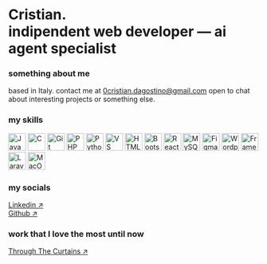 Cristian.<br>
indipendent web developer — ai agent specialist 
================================================================================================================================

### something about me

based in Italy.
contact me at [0cristian.dagostino@gmail.com](mailto:0cristian.dagostino@gmail.com?subject=Interest%20in%20your%20work&body=Hi%20Cristian,%0A%0AMy%20name%20is%20...%0Aand%20I%20am%20interested%20in%20...%0A%0AThanks!)
open to chat about interesting projects or something else.

### my skills

<p align="left">
<a href="https://developer.mozilla.org/en-US/docs/Web/JavaScript" target="_blank" rel="noreferrer"><img style src="https://raw.githubusercontent.com/danielcranney/readme-generator/main/public/icons/skills/javascript.svg" width="35" height="35" alt="JavaScript" /></a>    <a href="https://docs.microsoft.com/en-us/cpp/?view=msvc-170" target="_blank" rel="noreferrer"><img style src="https://raw.githubusercontent.com/danielcranney/readme-generator/main/public/icons/skills/c.svg" width="35" height="35" alt="C" /></a>    <a href="https://git-scm.com/" target="_blank" rel="noreferrer"><img style src="https://raw.githubusercontent.com/danielcranney/readme-generator/main/public/icons/skills/git.svg" width="35" height="35" alt="Git" /></a>    <a href="https://www.php.net/" target="_blank" rel="noreferrer"><img style src="https://raw.githubusercontent.com/danielcranney/readme-generator/main/public/icons/skills/php.svg" width="35" height="35" alt="PHP" /></a>    <a href="https://www.python.org/" target="_blank" rel="noreferrer"><img style src="https://raw.githubusercontent.com/danielcranney/readme-generator/main/public/icons/skills/python.svg" width="35" height="35" alt="Python" /></a>    <a href="https://code.visualstudio.com/" target="_blank" rel="noreferrer"><img style src="https://raw.githubusercontent.com/danielcranney/readme-generator/main/public/icons/skills/visualstudiocode.svg" width="35" height="35" alt="VS Code" /></a>    <a href="https://developer.mozilla.org/en-US/docs/Glossary/HTML5" target="_blank" rel="noreferrer"><img style src="https://raw.githubusercontent.com/danielcranney/readme-generator/main/public/icons/skills/html5.svg" width="35" height="35" alt="HTML5" /></a>    <a href="https://getbootstrap.com/" target="_blank" rel="noreferrer"><img style src="https://raw.githubusercontent.com/danielcranney/readme-generator/main/public/icons/skills/bootstrap.svg" width="35" height="35" alt="Bootstrap" /></a>    <a href="https://reactjs.org/" target="_blank" rel="noreferrer"><img style src="https://raw.githubusercontent.com/danielcranney/readme-generator/main/public/icons/skills/react.svg" width="35" height="35" alt="React" /></a>    <a href="https://www.mysql.com/" target="_blank" rel="noreferrer"><img style src="https://raw.githubusercontent.com/danielcranney/readme-generator/main/public/icons/skills/mysql.svg" width="35" height="35" alt="MySQL" /></a>    <a href="https://www.figma.com/" target="_blank" rel="noreferrer"><img style src="https://raw.githubusercontent.com/danielcranney/readme-generator/main/public/icons/skills/figma.svg" width="35" height="35" alt="Figma" /></a>    <a href="https://wordpress.com" target="_blank" rel="noreferrer"><img style src="https://raw.githubusercontent.com/danielcranney/readme-generator/main/public/icons/skills/wordpress.svg" width="35" height="35" alt="Wordpress" /></a>    <a href="https://framer.com" target="_blank" rel="noreferrer"><img style src="https://raw.githubusercontent.com/danielcranney/readme-generator/main/public/icons/skills/framer.svg" width="35" height="35" alt="Framer" /></a>    <a href="https://laravel.com/" target="_blank" rel="noreferrer"><img style src="https://raw.githubusercontent.com/danielcranney/readme-generator/main/public/icons/skills/laravel.svg" width="35" height="35" alt="Laravel" /></a>    <a href="https://apple.com" target="_blank" rel="noreferrer"><img style src="https://raw.githubusercontent.com/danielcranney/readme-generator/main/public/icons/skills/macos.svg" width="35" height="35" alt="MacOS" /></a>    
</p>

### my socials

<a href="https://www.linkedin.com/in/cristian-dagostino-ai-developer/" target="_blank" rel="noreferrer"> Linkedin ↗ </a>     <br>
<a href="https://github.com/crxtian-hub" target="_blank" rel="noreferrer"> Github ↗ </a>    

### work that I love the most until now

<a href="https://throughthecurtains.vercel.app/" target="_blank" rel="noreferrer"> Through The Curtains ↗ </a>    
